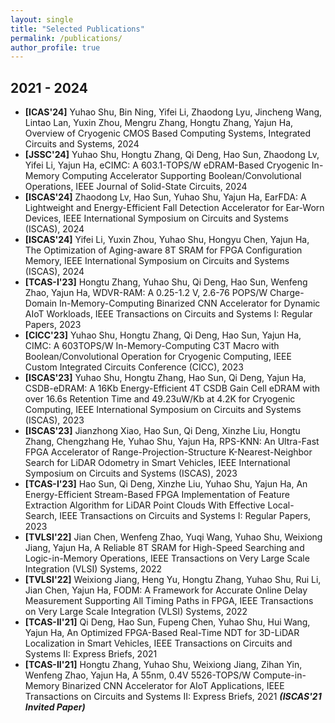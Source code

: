 ```yaml
---
layout: single
title: "Selected Publications"
permalink: /publications/
author_profile: true
---
```

<link rel="stylesheet" href="https://cdnjs.cloudflare.com/ajax/libs/font-awesome/4.7.0/css/font-awesome.min.css">


## 2021 - 2024

* **[ICAS'24]** Yuhao Shu, Bin Ning, Yifei Li, Zhaodong Lyu, Jincheng Wang, Lintao Lan, Yuxin Zhou, Mengru Zhang, Hongtu Zhang, Yajun Ha, Overview of Cryogenic CMOS Based Computing Systems, Integrated Circuits and Systems, 2024 <a href="https://ieeexplore.ieee.org/document/10767292" target="_blank"><i class="fa fa-file-pdf-o" style="color: red;"></i></a>
* **[JSSC'24]** Yuhao Shu, Hongtu Zhang, Qi Deng, Hao Sun, Zhaodong Lv, Yifei Li, Yajun Ha, eCIMC: A 603.1-TOPS/W eDRAM-Based Cryogenic In-Memory Computing Accelerator Supporting Boolean/Convolutional Operations, IEEE Journal of Solid-State Circuits, 2024 <a href="https://ieeexplore.ieee.org/document/10530243" target="_blank"><i class="fa fa-file-pdf-o" style="color: red;"></i></a>
* **[ISCAS'24]** Zhaodong Lv, Hao Sun, Yuhao Shu, Yajun Ha, EarFDA: A Lightweight and Energy-Efficient Fall Detection Accelerator for Ear-Worn Devices, IEEE International Symposium on Circuits and Systems (ISCAS), 2024 <a href="https://ieeexplore.ieee.org/document/10557918" target="_blank"><i class="fa fa-file-pdf-o" style="color: red;"></i></a>
* **[ISCAS'24]** Yifei Li, Yuxin Zhou, Yuhao Shu, Hongyu Chen, Yajun Ha, The Optimization of Aging-aware 8T SRAM for FPGA Configuration Memory, IEEE International Symposium on Circuits and Systems (ISCAS), 2024 <a href="https://ieeexplore.ieee.org/document/10558350" target="_blank"><i class="fa fa-file-pdf-o" style="color: red;"></i></a>
* **[TCAS-I'23]** Hongtu Zhang, Yuhao Shu, Qi Deng, Hao Sun, Wenfeng Zhao, Yajun Ha, WDVR-RAM: A 0.25-1.2 V, 2.6-76 POPS/W Charge-Domain In-Memory-Computing Binarized CNN Accelerator for Dynamic AIoT Workloads, IEEE Transactions on Circuits and Systems I: Regular Papers, 2023 <a href="https://ieeexplore.ieee.org/document/10195255" target="_blank"><i class="fa fa-file-pdf-o" style="color: red;"></i></a>
* **[CICC'23]** Yuhao Shu, Hongtu Zhang, Qi Deng, Hao Sun, Yajun Ha, CIMC: A 603TOPS/W In-Memory-Computing C3T Macro with Boolean/Convolutional Operation for Cryogenic Computing, IEEE Custom Integrated Circuits Conference (CICC), 2023 <a href="https://ieeexplore.ieee.org/document/10121295" target="_blank"><i class="fa fa-file-pdf-o" style="color: red;"></i></a>
* **[ISCAS'23]** Yuhao Shu, Hongtu Zhang, Hao Sun, Qi Deng, Yajun Ha, CSDB-eDRAM: A 16Kb Energy-Efficient 4T CSDB Gain Cell eDRAM with over 16.6s Retention Time and 49.23uW/Kb at 4.2K for Cryogenic Computing, IEEE International Symposium on Circuits and Systems (ISCAS), 2023 <a href="https://ieeexplore.ieee.org/document/10181628" target="_blank"><i class="fa fa-file-pdf-o" style="color: red;"></i></a>
* **[ISCAS'23]** Jianzhong Xiao, Hao Sun, Qi Deng, Xinzhe Liu, Hongtu Zhang, Chengzhang He, Yuhao Shu, Yajun Ha, RPS-KNN: An Ultra-Fast FPGA Accelerator of Range-Projection-Structure K-Nearest-Neighbor Search for LiDAR Odometry in Smart Vehicles, IEEE International Symposium on Circuits and Systems (ISCAS), 2023 <a href="https://ieeexplore.ieee.org/document/10182151" target="_blank"><i class="fa fa-file-pdf-o" style="color: red;"></i></a>
* **[TCAS-I'23]** Hao Sun, Qi Deng, Xinzhe Liu, Yuhao Shu, Yajun Ha, An Energy-Efficient Stream-Based FPGA Implementation of Feature Extraction Algorithm for LiDAR Point Clouds With Effective Local-Search, IEEE Transactions on Circuits and Systems I: Regular Papers, 2023 <a href="https://ieeexplore.ieee.org/document/9930854" target="_blank"><i class="fa fa-file-pdf-o" style="color: red;"></i></a>
* **[TVLSI'22]** Jian Chen, Wenfeng Zhao, Yuqi Wang, Yuhao Shu, Weixiong Jiang, Yajun Ha, A Reliable 8T SRAM for High-Speed Searching and Logic-in-Memory Operations, IEEE Transactions on Very Large Scale Integration (VLSI) Systems, 2022 <a href="https://ieeexplore.ieee.org/document/9760704" target="_blank"><i class="fa fa-file-pdf-o" style="color: red;"></i></a>
* **[TVLSI'22]** Weixiong Jiang, Heng Yu, Hongtu Zhang, Yuhao Shu, Rui Li, Jian Chen, Yajun Ha, FODM: A Framework for Accurate Online Delay Measurement Supporting All Timing Paths in FPGA, IEEE Transactions on Very Large Scale Integration (VLSI) Systems, 2022 <a href="https://ieeexplore.ieee.org/document/9698833" target="_blank"><i class="fa fa-file-pdf-o" style="color: red;"></i></a>
* **[TCAS-II'21]** Qi Deng, Hao Sun, Fupeng Chen, Yuhao Shu, Hui Wang, Yajun Ha, An Optimized FPGA-Based Real-Time NDT for 3D-LiDAR Localization in Smart Vehicles, IEEE Transactions on Circuits and Systems II: Express Briefs, 2021 <a href="https://ieeexplore.ieee.org/document/9477427" target="_blank"><i class="fa fa-file-pdf-o" style="color: red;"></i></a>
* **[TCAS-II'21]** Hongtu Zhang, Yuhao Shu, Weixiong Jiang, Zihan Yin, Wenfeng Zhao, Yajun Ha, A 55nm, 0.4V 5526-TOPS/W Compute-in-Memory Binarized CNN Accelerator for AIoT Applications, IEEE Transactions on Circuits and Systems II: Express Briefs, 2021 ***(ISCAS'21 Invited Paper)*** <a href="https://ieeexplore.ieee.org/document/9380398" target="_blank"><i class="fa fa-file-pdf-o" style="color: red;"></i></a>